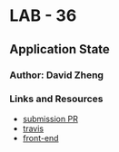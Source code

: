 # LAB - 36

## Application State 

### Author: David Zheng 

### Links and Resources
* [submission PR](https://github.com/davidzheng-401d32/lab-36/pull/1)
* [travis](https://travis-ci.com/davidzheng-401d32/lab-36)
* [front-end](https://lab36thursday.d2x5goj0md7yuj.amplifyapp.com/) 



